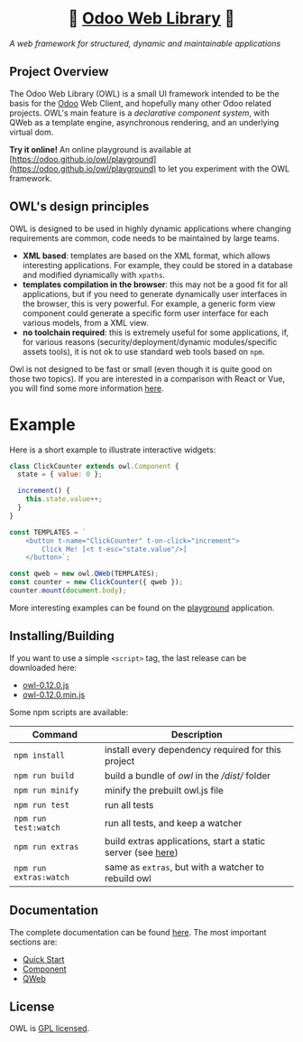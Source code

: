 <h1 align="center">🦉 <a href="https://odoo.github.io/owl/">Odoo Web Library</a> 🦉</h1>

_A web framework for structured, dynamic and maintainable applications_

## Project Overview

The Odoo Web Library (OWL) is a small
UI framework intended to be the basis for the [Odoo](https://www.odoo.com/) Web Client, and hopefully many
other Odoo related projects. OWL's main feature is a _declarative component system_, with QWeb as a template engine, asynchronous rendering, and an underlying virtual dom.

**Try it online!** An online playground is available at [https://odoo.github.io/owl/playground](https://odoo.github.io/owl/playground) to let you experiment with the OWL framework.

## OWL's design principles

OWL is designed to be used in highly dynamic applications where changing
requirements are common, code needs to be maintained by large teams.

- **XML based**: templates are based on the XML format, which allows interesting
  applications. For example, they could be stored in a database and modified
  dynamically with `xpaths`.
- **templates compilation in the browser**: this may not be a good fit for all
  applications, but if you need to generate dynamically user interfaces in the
  browser, this is very powerful. For example, a generic form view component
  could generate a specific form user interface for each various models, from a XML view.
- **no toolchain required**: this is extremely useful for some applications, if,
  for various reasons (security/deployment/dynamic modules/specific assets tools),
  it is not ok to use standard web tools based on `npm`.

Owl is not designed to be fast or small (even though it is quite good on those
two topics). If you are interested in a comparison with React or Vue, you will
find some more information [here](doc/comparison.md).

# Example

Here is a short example to illustrate interactive widgets:

```javascript
class ClickCounter extends owl.Component {
  state = { value: 0 };

  increment() {
    this.state.value++;
  }
}

const TEMPLATES = `
    <button t-name="ClickCounter" t-on-click="increment">
        Click Me! [<t t-esc="state.value"/>]
    </button>`;

const qweb = new owl.QWeb(TEMPLATES);
const counter = new ClickCounter({ qweb });
counter.mount(document.body);
```

More interesting examples can be found on the [playground](https://odoo.github.io/owl/playground) application.

## Installing/Building

If you want to use a simple `<script>` tag, the last release can be downloaded here:

- [owl-0.12.0.js](https://github.com/odoo/owl/releases/download/v0.12.0/owl.js)
- [owl-0.12.0.min.js](https://github.com/odoo/owl/releases/download/v0.12.0/owl.min.js)

Some npm scripts are available:

| Command                | Description                                                                     |
| ---------------------- | ------------------------------------------------------------------------------- |
| `npm install`          | install every dependency required for this project                              |
| `npm run build`        | build a bundle of _owl_ in the _/dist/_ folder                                  |
| `npm run minify`       | minify the prebuilt owl.js file                                                 |
| `npm run test`         | run all tests                                                                   |
| `npm run test:watch`   | run all tests, and keep a watcher                                               |
| `npm run extras`       | build extras applications, start a static server (see [here](extras/readme.md)) |
| `npm run extras:watch` | same as `extras`, but with a watcher to rebuild owl                             |

## Documentation

The complete documentation can be found [here](doc/readme.md). The most important sections are:

- [Quick Start](doc/quick_start.md)
- [Component](doc/component.md)
- [QWeb](doc/qweb.md)

## License

OWL is [GPL licensed](./LICENSE).
